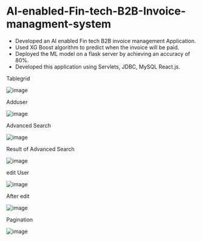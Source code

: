 # AI-enabled-Fin-tech-B2B-Invoice-managment-system
- Developed an AI enabled Fin tech B2B invoice management Application.
- Used XG Boost algorithm to predict when the invoice will be paid.
- Deployed the ML model on a flask server by achieving an accuracy of 80%.
- Developed this application using Servlets, JDBC, MySQL React.js.

Tablegrid

![image](https://user-images.githubusercontent.com/74146605/177468346-ad30cc23-47ff-41e4-9216-c0bbf6afcd55.png)

Adduser

![image](https://user-images.githubusercontent.com/74146605/177468368-b4b95a42-dfe4-475d-8f18-8a686e7ead2a.png)

Advanced Search

![image](https://user-images.githubusercontent.com/74146605/177468409-532af291-e704-48c3-9413-8407f125bcc4.png)

Result of Advanced Search

![image](https://user-images.githubusercontent.com/74146605/177468469-8af78517-0db9-4841-830c-119bf0437319.png)

edit User

![image](https://user-images.githubusercontent.com/74146605/177468498-26e93c9a-54c3-4e1f-a4bf-740c7a1cd37b.png)

After edit

![image](https://user-images.githubusercontent.com/74146605/177469264-23095707-33e2-4bbe-b456-960d532cb94d.png)

Pagination

![image](https://user-images.githubusercontent.com/74146605/177468538-0d05e5c2-7c90-4beb-92a9-a6c9a8e86f66.png)

